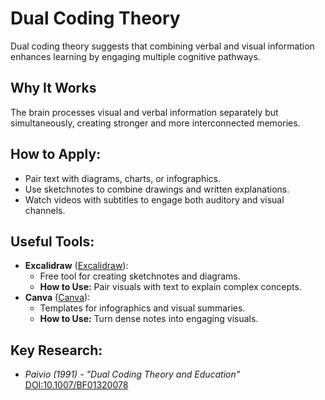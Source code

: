 # Dual Coding Theory

Dual coding theory suggests that combining verbal and visual information enhances learning by engaging multiple cognitive pathways.

## Why It Works

The brain processes visual and verbal information separately but simultaneously, creating stronger and more interconnected memories.

## How to Apply:
- Pair text with diagrams, charts, or infographics.
- Use sketchnotes to combine drawings and written explanations.
- Watch videos with subtitles to engage both auditory and visual channels.

## Useful Tools:
- **Excalidraw** ([Excalidraw](https://excalidraw.com)):
  - Free tool for creating sketchnotes and diagrams.
  - **How to Use:** Pair visuals with text to explain complex concepts.
- **Canva** ([Canva](https://www.canva.com)):
  - Templates for infographics and visual summaries.
  - **How to Use:** Turn dense notes into engaging visuals.

## Key Research:
- *Paivio (1991) - "Dual Coding Theory and Education"* [DOI:10.1007/BF01320078](https://doi.org/10.1007/BF01320078)